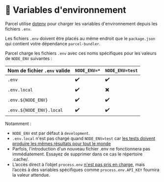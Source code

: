 # 🌳 Variables d'environnement

Parcel utilise [dotenv](https://github.com/motdotla/dotenv) pour charger les variables d'environnement depuis les fichiers `.env`.

Les fichiers `.env` doivent être placés au même endroit que le `package.json` qui contient votre dépendance `parcel-bundler`.

Parcel charge les fichiers `.env` avec ces noms spécifiques pour les valeurs de `NODE_ENV` suivantes :

| Nom de fichier `.env` valide | `NODE_ENV=*` | `NODE_ENV=test` |
| ---------------------------- | ------------ | --------------- |
| `.env`                       | ✔️           | ✔️              |
| `.env.local`                 | ✔️           | ✖️              |
| `.env.${NODE_ENV}`           | ✔️           | ✔️              |
| `.env.${NODE_ENV}.local`     | ✔️           | ✔️              |

Notamment :

- `NODE_ENV` est par défaut à `development`.
- `.env.local` n'est pas chargé quand `NODE_ENV=test` car [les tests doivent produire les mêmes résultats pour tout le monde](https://github.com/parcel-bundler/parcel/blob/28df546a2249b6aac1e529dd629f506ba6b0a4bb/src/utils/env.js#L9)
- Parfois, l'introduction d'un nouveau fichier .env ne fonctionnera pas immédiatement. Essayez de supprimer dans ce cas le répertoire .cache/.
- L’accès direct à l’objet `process.env` [n'est pas pris en charge](https://github.com/parcel-bundler/parcel/issues/2299#issuecomment-439768971), mais l’accès à des variables spécifiques comme `process.env.API_KEY` fournira la valeur attendue.

